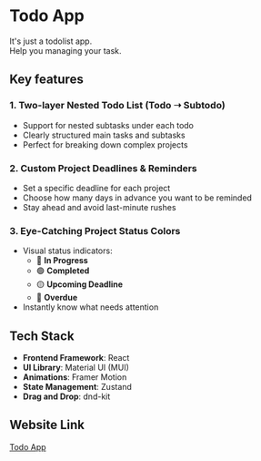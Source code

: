 # Todo App

It's just a todolist app.  
Help you managing your task.

## Key features

### 1. Two-layer Nested Todo List (Todo ➝ Subtodo)

- Support for nested subtasks under each todo
- Clearly structured main tasks and subtasks
- Perfect for breaking down complex projects

### 2. Custom Project Deadlines & Reminders

- Set a specific deadline for each project
- Choose how many days in advance you want to be reminded
- Stay ahead and avoid last-minute rushes

### 3. Eye-Catching Project Status Colors

- Visual status indicators:
  - 🔵 **In Progress**
  - 🟢 **Completed**
  - 🟡 **Upcoming Deadline**
  - 🔴 **Overdue**
- Instantly know what needs attention

## Tech Stack

- **Frontend Framework**: React
- **UI Library**: Material UI (MUI)
- **Animations**: Framer Motion
- **State Management**: Zustand
- **Drag and Drop**: dnd-kit

## Website Link

[Todo App](https://swagwz.github.io/Todo-App)

